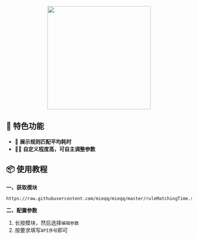<div align="center">
    
<img src="https://raw.githubusercontent.com/cc63/Surge/main/Module/Panel/MatchTime/Time.PNG" width="280">

</div>

## 🌟 特色功能

- 📱 **展示规则匹配平均耗时**
- 🧑‍🎨 **自定义程度高，可自主调整参数**

## 📦 使用教程

**一、获取模块**

```
https://raw.githubusercontent.com/mieqq/mieqq/master/ruleMatchingTime.sgmodule
```


**二、配置参数**

1. 长按模块，然后选择`编辑参数`
2. 按要求填写`API序号`即可

